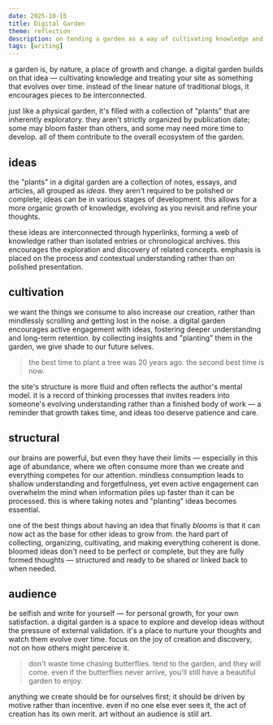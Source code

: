 ```yaml
---
date: 2025-10-15
title: Digital Garden
theme: reflection
description: on tending a garden as a way of cultivating knowledge and ideas over time.
tags: [writing]
---
```


a garden is, by nature, a place of growth and change. a digital garden builds on that idea — cultivating knowledge and treating your site as something that evolves over time. instead of the linear nature of traditional blogs, it encourages pieces to be interconnected.

just like a physical garden, it's filled with a collection of "plants" that are inherently exploratory. they aren't strictly organized by publication date; some may bloom faster than others, and some may need more time to develop. all of them contribute to the overall ecosystem of the garden.

## ideas

the "plants" in a digital garden are a collection of notes, essays, and articles, all grouped as *ideas*. they aren't required to be polished or complete; ideas can be in various stages of development. this allows for a more organic growth of knowledge, evolving as you revisit and refine your thoughts.

these ideas are interconnected through hyperlinks, forming a web of knowledge rather than isolated entries or chronological archives. this encourages the exploration and discovery of related concepts. emphasis is placed on the process and contextual understanding rather than on polished presentation.

## cultivation

we want the things we consume to also increase our creation, rather than mindlessly scrolling and getting lost in the noise. a digital garden encourages active engagement with ideas, fostering deeper understanding and long-term retention. by collecting insights and "planting" them in the garden, we give shade to our future selves.

> the best time to plant a tree was 20 years ago. the second best time is now.

the site's structure is more fluid and often reflects the author's mental model. it is a record of thinking processes that invites readers into someone's evolving understanding rather than a finished body of work — a reminder that growth takes time, and ideas too deserve patience and care.

## structural

our brains are powerful, but even they have their limits — especially in this age of abundance, where we often consume more than we create and everything competes for our attention. mindless consumption leads to shallow understanding and forgetfulness, yet even active engagement can overwhelm the mind when information piles up faster than it can be processed. this is where taking notes and "planting" ideas becomes essential.

one of the best things about having an idea that finally *blooms* is that it can now act as the base for other ideas to grow from. the hard part of collecting, organizing, cultivating, and making everything coherent is done. bloomed ideas don't need to be perfect or complete, but they are fully formed thoughts — structured and ready to be shared or linked back to when needed.

## audience

be selfish and write for yourself — for personal growth, for your own satisfaction. a digital garden is a space to explore and develop ideas without the pressure of external validation. it's a place to nurture your thoughts and watch them evolve over time. focus on the joy of creation and discovery, not on how others might perceive it.

> don't waste time chasing butterflies. tend to the garden, and they will come. even if the butterflies never arrive, you'll still have a beautiful garden to enjoy.

anything we create should be for ourselves first; it should be driven by motive rather than incentive. even if no one else ever sees it, the act of creation has its own merit. art without an audience is still art.
